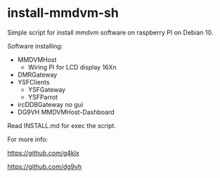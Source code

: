 # install-mmdvm-sh
Simple script for install mmdvm software on raspberry PI on Debian 10.

Software installing:
* MMDVMHost
  * Wiring PI for LCD display 16Xn
* DMRGateway
* YSFClients
  * YSFGateway
  * YSFParrot
* ircDDBGateway no gui
* DG9VH MMDVMHost-Dashboard


Read INSTALL.md for exec the script.

For more info:

https://github.com/g4klx

https://github.com/dg9vh


